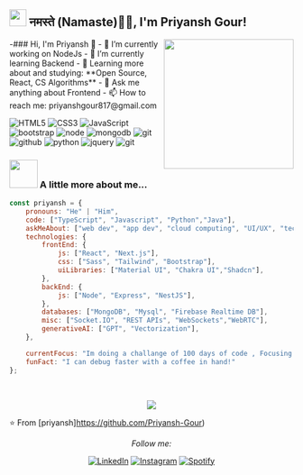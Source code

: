 <h2><img src="https://emojis.slackmojis.com/emojis/images/1531849430/4246/blob-sunglasses.gif?1531849430" width="30"/> नमस्ते (Namaste)🙏🏻, I'm Priyansh Gour!</h2>
<img align='right' src="https://media.giphy.com/media/M9gbBd9nbDrOTu1Mqx/giphy.gif" width="230">
<pr>
-### Hi, I'm Priyansh 👋
- 🔭 I’m currently working on NodeJs
- 🌱 I’m currently learning Backend
- 🌱 Learning more about and studying: **Open Source, React, CS Algorithms**
- 💬 Ask me anything about Frontend
- 📫 How to reach me: priyanshgour817@gmail.com
</pr>


![HTML5](https://img.shields.io/badge/html%205-grey?style=for-the-badge&logo=html5&logoColor=white&labelColor=8E2DE2)
![CSS3](https://img.shields.io/badge/css%203-grey?style=for-the-badge&logo=css3&logoColor=white&labelColor=8E2DE2)
![JavaScript](https://img.shields.io/badge/-JavaScript-grey?style=for-the-badge&logo=javascript&logoColor=white&labelColor=8E2DE2)
![bootstrap](https://img.shields.io/badge/-bootstrap-grey?style=for-the-badge&logo=bootstrap&logoColor=white&labelColor=8E2DE2)
![node](https://img.shields.io/badge/-node-grey?style=for-the-badge&logo=node.js&logoColor=white&labelColor=8E2DE2)
![mongodb](https://img.shields.io/badge/-mongodb-grey?style=for-the-badge&logo=mongodb&logoColor=white&labelColor=8E2DE2)
![git](https://img.shields.io/badge/-git-grey?style=for-the-badge&logo=git&logoColor=white&labelColor=8E2DE2)
![github](https://img.shields.io/badge/-github-grey?style=for-the-badge&logo=github&logoColor=white&labelColor=8E2DE2)
![python](https://img.shields.io/badge/-python-grey?style=for-the-badge&logo=python&logoColor=white&labelColor=8E2DE2)
![jquery](https://img.shields.io/badge/-jquery-grey?style=for-the-badge&logo=jquery&logoColor=white&labelColor=8E2DE2)
![git](https://img.shields.io/badge/-git-grey?style=for-the-badge&logo=git&logoColor=white&labelColor=8E2DE2)

### <img src="https://media.giphy.com/media/VgCDAzcKvsR6OM0uWg/giphy.gif" width="50"> A little more about me...  

```javascript
const priyansh = {
    pronouns: "He" | "Him",
    code: ["TypeScript", "Javascript", "Python","Java"],
    askMeAbout: ["web dev", "app dev", "cloud computing", "UI/UX", "tech trends"],
    technologies: {
        frontEnd: {
            js: ["React", "Next.js"],
            css: ["Sass", "Tailwind", "Bootstrap"],
            uiLibraries: ["Material UI", "Chakra UI","Shadcn"],
        },
        backEnd: {
            js: ["Node", "Express", "NestJS"],
        },
        databases: ["MongoDB", "Mysql", "Firebase Realtime DB"],
        misc: ["Socket.IO", "REST APIs", "WebSockets","WebRTC"],
        generativeAI: ["GPT", "Vectorization"],
    },

    currentFocus: "Im doing a challange of 100 days of code , Focusing ",
    funFact: "I can debug faster with a coffee in hand!"
};
```

<br/>
<p align="center"><img src="https://github-readme-stats.vercel.app/api?username=Priyansh-Gour&show_icons=true&theme=radical&title_color=8E2DE2&text_color=fff&icon_color=8E2DE2"> </p>


⭐️ From [priyansh]https://github.com/Priyansh-Gour)

<div align="center">
<i>Follow me:</i><br>

<a href="https://www.linkedin.com/in/priyansh-gour-17bb04249" target="_blank"><img src="https://img.shields.io/badge/LinkedIn-%230077B5.svg?&style=flat-square&logo=linkedin&logoColor=white" alt="LinkedIn"></a>
<a href="https://www.instagram.com/_priyansh_gour__" target="_blank"><img src="https://img.shields.io/badge/Instagram-%23E4405F.svg?&style=flat-square&logo=instagram&logoColor=white" alt="Instagram"></a>
<a href="https://open.spotify.com/user/31zqyt5wqtc3k7gz2zldoutcv5rq" target="_blank"><img src="https://img.shields.io/badge/Spotify-%231ED760.svg?&style=flat-square&logo=spotify&logoColor=white" alt="Spotify"></a>
</div>
